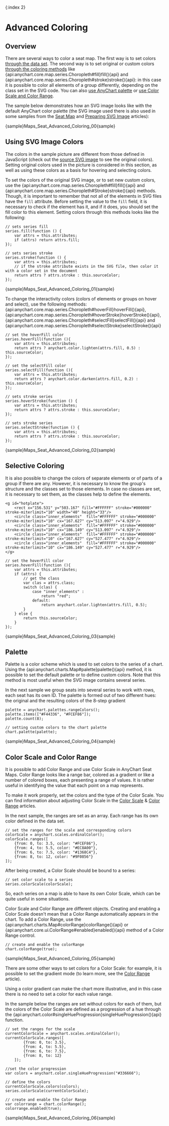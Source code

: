 {:index 2}
# Advanced Coloring

## Overview

There are several ways to color a seat map. The first way is to set colors [through the data set](Seat_Map#coloring). The second way is to set original or custom colors [through the coloring methods](#using_svg_image_colors) like {api:anychart.core.map.series.Choropleth#fill}fill(){api} and {api:anychart.core.map.series.Choropleth#stroke}stroke(){api}: in this case it is possible to color all elements of a group differently, depending on the class set in the SVG code. You can also [use AnyChart palette](#palette) or [use Color Scale and Color Range](#color_scale_and_color_range).

The sample below demonstrates how an SVG image looks like with the default AnyChart color palette (the SVG image used there is also used in some samples from the [Seat Map](Seat_Map) and [Preparing SVG Image](Preparing_SVG_Image) articles):

{sample}Maps\_Seat\_Advanced\_Coloring\_00{sample}

## Using SVG Image Colors

The colors in the sample picture are different from those defined in JavaScript (check out the <a href="https://static.anychart.com/images/docs/seat_map/house.svg">source SVG image</a> to see the original colors). Setting original colors used in the picture is considered in this section, as well as using these colors as a basis for hovering and selecting colors.

To set the colors of the original SVG image, or to set new custom colors, use the {api:anychart.core.map.series.Choropleth#fill}fill(){api} and {api:anychart.core.map.series.Choropleth#Stroke}stroke(){api} methods. Though, it is important to remember that not all of the elements in SVG files have the `fill` attribute. Before setting the value to the `fill` field, it is necessary to check if the element has it, and if it does, you should set the fill color to this element. Setting colors through this methods looks like the following:

```
// sets series fill 
series.fill(function () {
    var attrs = this.attributes;
    if (attrs) return attrs.fill;
});

// sets series stroke
series.stroke(function () {
    var attrs = this.attributes;
    // if the stroke attribute exists in the SVG file, then color it with a color set in the document
    return attrs ? attrs.stroke : this.sourceColor;
});
```

{sample}Maps\_Seat\_Advanced\_Coloring\_01{sample}

To change the interactivity colors (colors of elements or groups on hover and select), use the following methods: {api:anychart.core.map.series.Choropleth#hoverFill}hoverFill(){api}, {api:anychart.core.map.series.Choropleth#hoverStroke}hoverStroke(){api}, {api:anychart.core.map.series.Choropleth#selectFill}selectFill(){api} and {api:anychart.core.map.series.Choropleth#selectStroke}selectStroke(){api}

```
// set the hoverFill color 
series.hoverFill(function (){
    var attrs = this.attributes;
    return attrs ? anychart.color.lighten(attrs.fill, 0.5) : this.sourceColor;
});

// set the selectFill color
series.selectFill(function (){
    var attrs = this.attributes;
    return attrs ? anychart.color.darken(attrs.fill, 0.2) : this.sourceColor;
});

// sets stroke series
series.hoverStroke(function () {
    var attrs = this.attributes;
    return attrs ? attrs.stroke : this.sourceColor;
});

// sets stroke series
series.selectStroke(function () {
    var attrs = this.attributes;
    return attrs ? attrs.stroke : this.sourceColor;
});
```

{sample}Maps\_Seat\_Advanced\_Coloring\_02{sample}

## Selective Coloring

It is also possible to change the colors of separate elements or of parts of a group if there are any. However, it is necessary to know the group's structure and the classes set to those elements. In case no classes are set, it is necessary to set them, as the classes help to define the elements.

```
<g id="hotplate">
    <rect x="156.531" y="503.167" fill="#FFFFFF" stroke="#000000" stroke-miterlimit="10" width="40" height="33"/>
    <circle class="inner_elements"  fill="#FFFFFF" stroke="#000000" stroke-miterlimit="10" cx="167.627" cy="513.097" r="4.929"/>
    <circle class="inner_elements"  fill="#FFFFFF" stroke="#000000" stroke-miterlimit="10" cx="186.149" cy="513.097" r="4.929"/>
    <circle class="inner_elements"  fill="#FFFFFF" stroke="#000000" stroke-miterlimit="10" cx="167.627" cy="527.477" r="4.929"/>
    <circle class="inner_elements"  fill="#FFFFFF" stroke="#000000" stroke-miterlimit="10" cx="186.149" cy="527.477" r="4.929"/>
</g>
```

```
// set the hoverFill color 
series.hoverFill(function (){
    var attrs = this.attributes;
    if (attrs) {
        // get the class
        var clas = attrs.class;
        switch (clas) {
            case "inner_elements" :
                return "red";
            default:
                return anychart.color.lighten(attrs.fill, 0.5);
        }
    } else {
        return this.sourceColor;
    }
});
```

{sample}Maps\_Seat\_Advanced\_Coloring\_03{sample}

## Palette

Palette is a color scheme which is used to set colors to the series of a chart. Using the {api:anychart.charts.Map#palette}palette(){api} method, it is possible to set the default palette or to define custom colors. Note that this method is most useful when the SVG image contains several series.

In the next sample we group seats into several series to work with rows, each seat has its own ID. The palette is formed out of two different hues: the original and the resulting colors of the 8-step gradient

```
palette = anychart.palettes.rangeColors();
palette.items(["#F44336", "#FCEF86"]);
palette.count(8);

// setting custom colors to the chart palette
chart.palette(palette);
```

{sample}Maps\_Seat\_Advanced\_Coloring\_04{sample}

## Color Scale and Color Range

It is possible to add Color Range and use Color Scale in AnyChart Seat Maps. Color Range looks like a range bar, colored as a gradient or like a number of colored boxes, each presenting a range of values. It is rather useful in identifying the value that each point on a map represents.

To make it work properly, set the colors and the type of the Color Scale. You can find information about adjusting Color Scale in the [Color Scale](../Scales) & [Color Range](../ColorRange) articles.

In the next sample, the ranges are set as an array. Each range has its own color defined in the data set. 

```
// set the ranges for the scale and corresponding colors
colorScale = anychart.scales.ordinalColor();
colorScale.ranges([
    {from: 0, to: 3.5, color: "#FCEF86"},
    {from: 4, to: 5.5, color: "#EC8A00"},
    {from: 6, to: 7.5, color: "#1368C4"},
    {from: 8, to: 12, color: "#9F0856"}
]);
```

After being created, a Color Scale should be bound to a series:

```
// set color scale to a series 
series.colorScale(colorScale);
```

So, each series on a map is able to have its own Color Scale, which can be quite useful in some situations.

Color Scale and Color Range are different objects. Creating and enabling a Color Scale doesn't mean that a Color Range automatically appears in the chart. To add a Color Range, use the {api:anychart.charts.Map#colorRange}colorRange(){api} or {api:anychart.core.ui.ColorRange#enabled}enabled(){api} method of a Color Range control.

```
// create and enable the colorRange
chart.colorRange(true); 
```

{sample}Maps\_Seat\_Advanced\_Coloring\_05{sample}

There are some other ways to set colors for a Color Scale: for example, it is possible to set the gradient mode (to learn more, see the [Color Range](../ColorRange) article). 

Using a color gradient can make the chart more illustrative, and in this case there is no need to set a color for each value range.

In the sample below the ranges are set without colors for each of them, but the colors of the Color Scale are defined as a progression of a hue through the {api:anychart.color#singleHueProgression}singleHueProgression(){api} function. 

```
// set the ranges for the scale
currentColorScale = anychart.scales.ordinalColor();
currentColorScale.ranges([
        {from: 0, to: 3.5},
        {from: 4, to: 5.5},
        {from: 6, to: 7.5},
        {from: 8, to: 12}
    ]);

//set the color progression
var colors = anychart.color.singleHueProgression("#336666");

// define the colors 
currentColorScale.colors(colors);
series.сolorScale(currentColorScale);

// create and enable the Color Range
var colorrange = chart.colorRange();
colorrange.enabled(true);
```

{sample}Maps\_Seat\_Advanced\_Coloring\_06{sample}